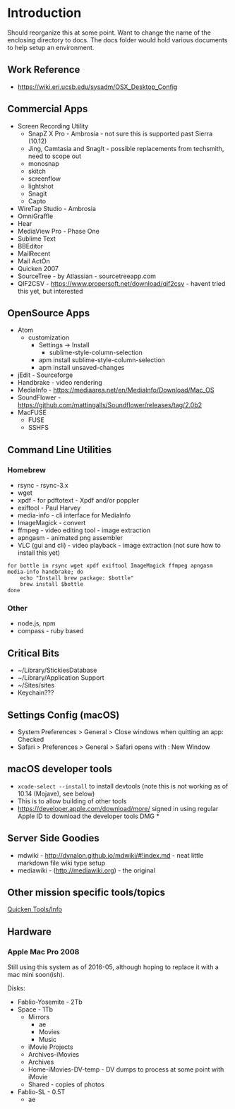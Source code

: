 # Introduction
Should reorganize this at some point.  Want to change the name of the enclosing directory to docs.
The docs folder would hold various documents to help setup an environment.

## Work Reference
* https://wiki.eri.ucsb.edu/sysadm/OSX_Desktop_Config

## Commercial Apps
* Screen Recording Utility
  * SnapZ X Pro - Ambrosia - not sure this is supported past Sierra (10.12)
  * Jing, Camtasia and SnagIt - possible replacements from techsmith, need to scope out
  * monosnap
  * skitch
  * screenflow
  * lightshot
  * Snagit
  * Capto
* WireTap Studio - Ambrosia
* OmniGraffle
* Hear
* MediaView Pro - Phase One
* Sublime Text
* BBEditor
* MailRecent
* Mail ActOn
* Quicken 2007
* SourceTree - by Atlassian - sourcetreeapp.com
* QIF2CSV - https://www.propersoft.net/download/qif2csv - havent tried this yet, but interested

## OpenSource Apps
* Atom
  * customization
    * Settings -> Install 
      * sublime-style-column-selection
    * apm install sublime-style-column-selection
    * apm install unsaved-changes
* jEdit - Sourceforge
* Handbrake - video rendering
* MediaInfo - https://mediaarea.net/en/MediaInfo/Download/Mac_OS
* SoundFlower - https://github.com/mattingalls/Soundflower/releases/tag/2.0b2
* MacFUSE
  * FUSE
  * SSHFS

## Command Line Utilities
### Homebrew
* rsync - rsync-3.x
* wget
* xpdf - for pdftotext - Xpdf and/or poppler
* exiftool - Paul Harvey
* media-info - cli interface for MediaInfo
* ImageMagick - convert
* ffmpeg - video editing tool - image extraction
* apngasm - animated png assembler
* VLC (gui and cli) - video playback - image extraction (not sure how to install this yet)

```
for bottle in rsync wget xpdf exiftool ImageMagick ffmpeg apngasm media-info handbrake; do
    echo "Install brew package: $bottle"
    brew install $bottle
done
```

### Other
* node.js, npm
* compass - ruby based

## Critical Bits
* ~/Library/StickiesDatabase
* ~/Library/Application Support
* ~/Sites/sites
* Keychain???

## Settings Config (macOS)
* System Preferences > General > Close windows when quitting an app: Checked
* Safari > Preferences > General > Safari opens with : New Window

## macOS developer tools
* ```xcode-select --install``` to install devtools (note this is not working as of 10.14 (Mojave), see below)
* This is to allow building of other tools
* https://developer.apple.com/download/more/ signed in using regular Apple ID to download the developer tools DMG
  * 

## Server Side Goodies
* mdwiki - http://dynalon.github.io/mdwiki/#!index.md - neat little markdown file wiki type setup
* mediawiki - (http://mediawiki.org) - the original 

## Other mission specific tools/topics
[Quicken Tools/Info](QuickenTools.md)

## Hardware
### Apple Mac Pro 2008
Still using this system as of 2016-05, although hoping to replace it with a mac mini soon(ish).

Disks:
* Fablio-Yosemite - 2Tb
* Space - 1Tb
  * Mirrors
    * ae
    * Movies
    * Music
  * iMovie Projects
  * Archives-iMovies
  * Archives
  * Home-iMovies-DV-temp - DV dumps to process at some point with iMovie
  * Shared - copies of photos
* Fablio-SL - 0.5T
  * ae


